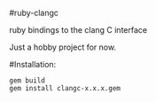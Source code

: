 #ruby-clangc

ruby bindings to the clang C interface

Just a hobby project for now.

#Installation:

    gem build
    gem install clangc-x.x.x.gem
